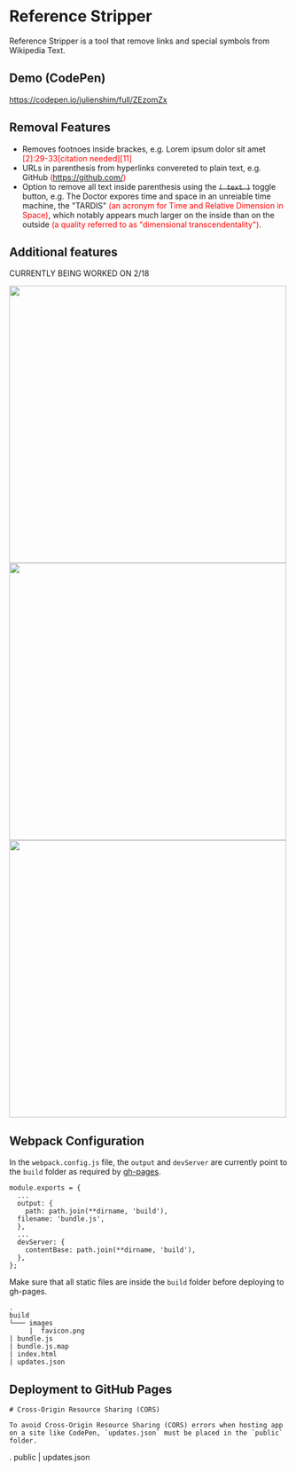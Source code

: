 # Reference Stripper

Reference Stripper is a tool that remove links and special symbols from Wikipedia Text.

## Demo (CodePen)

https://codepen.io/julienshim/full/ZEzomZx

## Removal Features

- Removes footnoes inside brackes, e.g. Lorem ipsum dolor sit amet <span style="color: red">[2]:29-33[citation needed][11]</span>
- URLs in parenthesis from hyperlinks convereted to plain text, e.g. GitHub <span style="color: red">(https://github.com/)</span>
- Option to remove all text inside parenthesis using the ~~`( text )`~~ toggle button, e.g. The Doctor expores time and space in an unreiable time machine, the "TARDIS" <span style="color: red">(an acronym for Time and Relative Dimension in Space)</span>, which notably appears much larger on the inside than on the outside <span style="color:red">(a quality referred to as "dimensional transcendentality")</span>.

## Additional features

CURRENTLY BEING WORKED ON 2/18

<img src="https://github.com/julienshim/reference-stripper/blob/master/public/images/app.png?raw=true" width=500>
<img src="https://github.com/julienshim/reference-stripper/blob/master/public/images/settings.png?raw=true" width=500>
<img src="https://github.com/julienshim/reference-stripper/blob/master/public/images/changelog.png?raw=true" width=500>

## Webpack Configuration

In the `webpack.config.js` file, the `output` and `devServer` are currently point to the `build` folder as required by [gh-pages](https://yarnpkg.com/package/gh-pages).

```
module.exports = {
  ...
  output: {
    path: path.join(**dirname, 'build'),
  filename: 'bundle.js',
  },
  ...
  devServer: {
    contentBase: path.join(**dirname, 'build'),
  },
};

```

Make sure that all static files are inside the `build` folder before deploying to gh-pages.

```
.
build
└─── images
     |  favicon.png
| bundle.js
| bundle.js.map
| index.html
| updates.json
```

## Deployment to GitHub Pages

```
# Cross-Origin Resource Sharing (CORS)

To avoid Cross-Origin Resource Sharing (CORS) errors when hosting app on a site like CodePen, `updates.json` must be placed in the `public` folder.

```

.
public
| updates.json

```

```
